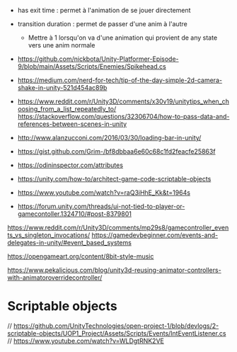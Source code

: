 - has exit time : permet à l'animation de se jouer directement
- transition duration : permet de passer d'une anim à l'autre
    - Mettre à 1 lorsqu'on va d'une animation qui provient de any state vers une anim normale


- https://github.com/nickbota/Unity-Platformer-Episode-9/blob/main/Assets/Scripts/Enemies/Spikehead.cs
- https://medium.com/nerd-for-tech/tip-of-the-day-simple-2d-camera-shake-in-unity-521d454ac89b
- https://www.reddit.com/r/Unity3D/comments/x30v19/unitytips_when_choosing_from_a_list_repeatedly_to/
https://stackoverflow.com/questions/32306704/how-to-pass-data-and-references-between-scenes-in-unity
- http://www.alanzucconi.com/2016/03/30/loading-bar-in-unity/





- https://gist.github.com/Grim-/bf8dbbaa6e60c68c1fd2feacfe25863f
- https://odininspector.com/attributes
- https://unity.com/how-to/architect-game-code-scriptable-objects
- https://www.youtube.com/watch?v=raQ3iHhE_Kk&t=1964s

- https://forum.unity.com/threads/ui-not-tied-to-player-or-gamecontoller.1324710/#post-8379801

https://www.reddit.com/r/Unity3D/comments/mp29s8/gamecontroller_events_vs_singleton_invocations/
https://gamedevbeginner.com/events-and-delegates-in-unity/#event_based_systems

https://opengameart.org/content/8bit-style-music

https://www.pekalicious.com/blog/unity3d-reusing-animator-controllers-with-animatoroverridecontroller/

# Scriptable objects
// https://github.com/UnityTechnologies/open-project-1/blob/devlogs/2-scriptable-objects/UOP1_Project/Assets/Scripts/Events/IntEventListener.cs
// https://www.youtube.com/watch?v=WLDgtRNK2VE
